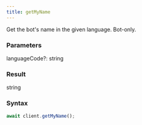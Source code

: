 ```yaml
---
title: getMyName
---
```


Get the bot's name in the given language. Bot-only.


### Parameters 

<div class="flex flex-col gap-3"><div class="flex flex-col gap-3"><div><div class="flex gap-2"><div class="font-mono p" id="p_languageCode" data-anchor><span class="font-bold">languageCode</span><span class="opacity-50"><span title="Optional" class="cursor-help">?</span>:</span> <span>string</span></div></div></div></div></div>

### Result 

<div class="font-mono"><span>string</span></div>

### Syntax

```ts
await client.getMyName();
```



